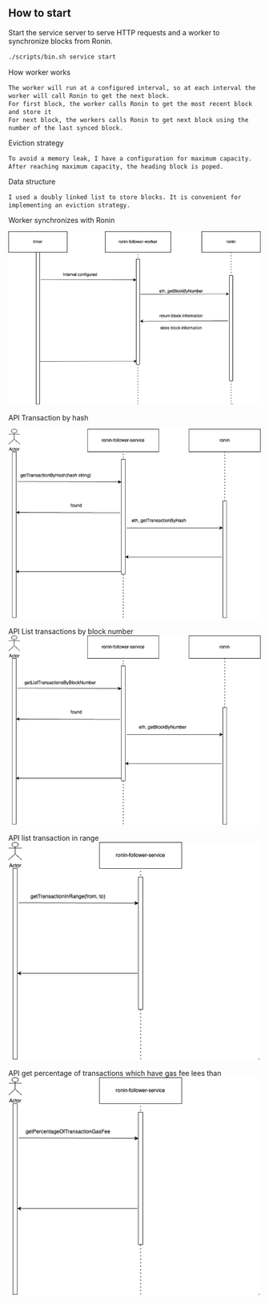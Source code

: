 ## How to start

Start the service server to serve HTTP requests and a worker to synchronize blocks from Ronin.

```bash
./scripts/bin.sh service start
```

How worker works

```text
The worker will run at a configured interval, so at each interval the worker will call Ronin to get the next block.
For first block, the worker calls Ronin to get the most recent block and store it
For next block, the workers calls Ronin to get next block using the number of the last synced block.
```

Eviction strategy

```text
To avoid a memory leak, I have a configuration for maximum capacity. After reaching maximum capacity, the heading block is poped.
```

Data structure

```text
I used a doubly linked list to store blocks. It is convenient for implementing an eviction strategy.
```

Worker synchronizes with Ronin

![Diagram](docs/image/worker.drawio.png)

API Transaction by hash

![Diagram](docs/image/getTransactionByHash.drawio.png)

API List transactions by block number
![Diagram](docs/image/getTransactionsByBlockNumber.drawio.png)

API list transaction in range
![Diagram](docs/image/getTransactionsInRange.drawio.png)

API get percentage of transactions which have gas fee lees than
![Diagram](docs/image/getPercentageOfTransactionGasFee.drawio.png)


